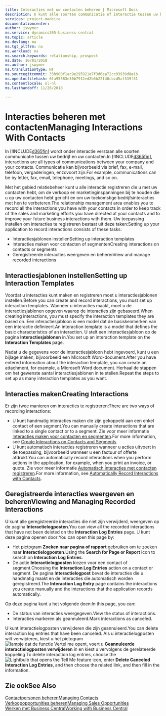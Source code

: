 ```yaml
---
title: Interacties met uw contacten beheren | Microsoft Docs
description: U kunt alle soorten communicatie of interactie tussen uw bedrijf en uw contacten beheren. Bijvoorbeeld brieven, telefoongesprekken, vergaderingen, enzovoort.
services: project-madeira
documentationcenter: 
author: jswymer
ms.service: dynamics365-business-central
ms.topic: article
ms.devlang: na
ms.tgt_pltfrm: na
ms.workload: na
ms.search.keywords: relationship, prospect
ms.date: 10/01/2018
ms.author: jswymer
ms.translationtype: HT
ms.sourcegitcommit: 33b900f1ac9e295921e7f3d6ea72cc93939d8a1b
ms.openlocfilehash: 6fa95883e30b7912ed2b6b22f40cbcd5af339f31
ms.contentlocale: nl-nl
ms.lasthandoff: 11/26/2018

---
```

# <a name="managing-interactions-with-contacts"></a><span data-ttu-id="04d16-103">Interacties beheren met contacten</span><span class="sxs-lookup"><span data-stu-id="04d16-103">Managing Interactions With Contacts</span></span>
<span data-ttu-id="04d16-104">In [!INCLUDE[d365fin](includes/d365fin_md.md)] wordt onder interactie verstaan alle soorten communicatie tussen uw bedrijf en uw contacten.</span><span class="sxs-lookup"><span data-stu-id="04d16-104">In [!INCLUDE[d365fin](includes/d365fin_md.md)], interactions are all types of communications between your company and your contacts.</span></span> <span data-ttu-id="04d16-105">Communicatie kan bijvoorbeeld via brief, fax, e-mail, telefoon, vergaderingen, enzovoort zijn.</span><span class="sxs-lookup"><span data-stu-id="04d16-105">For example, communications can be by letter, fax, email, telephone, meetings, and so on.</span></span>

<span data-ttu-id="04d16-106">Met het gebied relatiebeheer kunt u alle interactie registreren die u met uw contacten hebt, om de verkoop en marketinginspanningen bij te houden die u op uw contacten hebt gericht en om uw toekomstige bedrijfsinteracties met hen te verbeteren.</span><span class="sxs-lookup"><span data-stu-id="04d16-106">The relationship management area enables you to record all the interactions you have with your contacts in order to keep track of the sales and marketing efforts you have directed at your contacts and to improve your future business interactions with them.</span></span> <span data-ttu-id="04d16-107">Uw toepassing instellen om interacties te registreren bestaat uit deze taken:</span><span class="sxs-lookup"><span data-stu-id="04d16-107">Setting up your application to record interactions consists of these tasks:</span></span>

* <span data-ttu-id="04d16-108">Interactiesjablonen instellen</span><span class="sxs-lookup"><span data-stu-id="04d16-108">Setting up interaction templates</span></span>  
* <span data-ttu-id="04d16-109">Interacties maken voor contacten of segmenten</span><span class="sxs-lookup"><span data-stu-id="04d16-109">Creating interactions on contacts or segments</span></span>  
* <span data-ttu-id="04d16-110">Geregistreerde interacties weergeven en beheren</span><span class="sxs-lookup"><span data-stu-id="04d16-110">View and manage recorded interactions</span></span>  

##  <a name="setting-up-interaction-templates"></a><span data-ttu-id="04d16-111">Interactiesjablonen instellen</span><span class="sxs-lookup"><span data-stu-id="04d16-111">Setting up Interaction Templates</span></span>
<span data-ttu-id="04d16-112">Voordat u interacties kunt maken en registreren moet u interactiesjablonen instellen.</span><span class="sxs-lookup"><span data-stu-id="04d16-112">Before you can create and record interactions, you must set up interaction templates.</span></span> <span data-ttu-id="04d16-113">Wanneer u interacties maakt, moet u de interactiesjablonen opgeven waarop de interacties zijn gebaseerd.</span><span class="sxs-lookup"><span data-stu-id="04d16-113">When creating interactions, you must specify the interaction templates they are based on.</span></span> <span data-ttu-id="04d16-114">Een interactiesjabloon is een model dat de basiskenmerken van een interactie definieert.</span><span class="sxs-lookup"><span data-stu-id="04d16-114">An interaction template is a model that defines the basic characteristics of an interaction.</span></span>
<span data-ttu-id="04d16-115">U stelt een interactiesjabloon op de pagina **Interactiesjablonen** in.</span><span class="sxs-lookup"><span data-stu-id="04d16-115">You set up an interaction template on the **Interaction Templates** page.</span></span>

<span data-ttu-id="04d16-116">Nadat u de gegevens voor de interactiesjabloon hebt ingevoerd, kunt u een bijlage maken, bijvoorbeeld een Microsoft Word-document.</span><span class="sxs-lookup"><span data-stu-id="04d16-116">After you have entered information about the interaction template, you can create an attachment, for example, a Microsoft Word document.</span></span> <span data-ttu-id="04d16-117">Herhaal de stappen om het gewenste aantal interactiesjablonen in te stellen.</span><span class="sxs-lookup"><span data-stu-id="04d16-117">Repeat the steps to set up as many interaction templates as you want.</span></span>  

## <a name="creating-interactions"></a><span data-ttu-id="04d16-118">Interacties maken</span><span class="sxs-lookup"><span data-stu-id="04d16-118">Creating Interactions</span></span>
<span data-ttu-id="04d16-119">Er zijn twee manieren om interacties te registreren:</span><span class="sxs-lookup"><span data-stu-id="04d16-119">There are two ways of recording interactions:</span></span>

* <span data-ttu-id="04d16-120">U kunt handmatig  interacties maken die zijn gekoppeld aan een enkel contact of een segment.</span><span class="sxs-lookup"><span data-stu-id="04d16-120">You can manually create interactions that are linked to a single contact or to a segment.</span></span> <span data-ttu-id="04d16-121">Zie voor meer informatie [Interacties maken voor contacten en segmenten](marketing-how-create-interactions.md).</span><span class="sxs-lookup"><span data-stu-id="04d16-121">For more information, see [Create Interactions on Contacts and Segments](marketing-how-create-interactions.md).</span></span>  
* <span data-ttu-id="04d16-122">U kunt automatisch interacties registreren wanneer u acties uitvoert in de toepassing, bijvoorbeeld wanneer u een factuur of offerte afdrukt.</span><span class="sxs-lookup"><span data-stu-id="04d16-122">You can automatically record interactions when you perform actions in the application, for example, when you print an invoice, or quote.</span></span> <span data-ttu-id="04d16-123">Zie voor meer informatie [Automatisch interacties met contacten registreren](marketing-auto-record-interactions.md).</span><span class="sxs-lookup"><span data-stu-id="04d16-123">For more information, see [Automatically Record Interactions with Contacts](marketing-auto-record-interactions.md).</span></span>

## <a name="viewing-and-managing-recorded-interactions"></a><span data-ttu-id="04d16-124">Geregistreerde interacties weergeven en beheren</span><span class="sxs-lookup"><span data-stu-id="04d16-124">Viewing and Managing Recorded Interactions</span></span>
<span data-ttu-id="04d16-125">U kunt alle geregistreerde interacties die niet zijn verwijderd, weergeven op de pagina **Interactielogposten**.</span><span class="sxs-lookup"><span data-stu-id="04d16-125">You can view all the recorded interactions that have not been deleted on the **Interaction Log Entries** page.</span></span> <span data-ttu-id="04d16-126">U kunt deze pagina openen door:</span><span class="sxs-lookup"><span data-stu-id="04d16-126">You can open this page by:</span></span>

* <span data-ttu-id="04d16-127">Het pictogram **Zoeken naar pagina of rapport** gebruiken om te zoeken naar **Interactielogposten**.</span><span class="sxs-lookup"><span data-stu-id="04d16-127">Using the **Search for Page or Report** icon to search on **Interaction Log Entries**.</span></span>
* <span data-ttu-id="04d16-128">De actie **Interactielogposten** kiezen voor een contact of segment.</span><span class="sxs-lookup"><span data-stu-id="04d16-128">Choosing the **Interaction Log Entries** action on a contact or segment.</span></span>
  <span data-ttu-id="04d16-129">De pagina **Interactielogpost** bevat de interacties die u handmatig maakt en de interacties die automatisch worden geregistreerd.</span><span class="sxs-lookup"><span data-stu-id="04d16-129">The **Interaction Log Entry** page contains the interactions you create manually and the interactions that the application records automatically.</span></span>

<span data-ttu-id="04d16-130">Op deze pagina kunt u het volgende doen:</span><span class="sxs-lookup"><span data-stu-id="04d16-130">In this page, you can:</span></span>

* <span data-ttu-id="04d16-131">De status van interacties weergegeven.</span><span class="sxs-lookup"><span data-stu-id="04d16-131">View the status of interactions.</span></span>
* <span data-ttu-id="04d16-132">Interacties markeren als geannuleerd.</span><span class="sxs-lookup"><span data-stu-id="04d16-132">Mark interactions as canceled.</span></span>

<span data-ttu-id="04d16-133">U kunt interactielogposten verwijderen die zijn geannuleerd.</span><span class="sxs-lookup"><span data-stu-id="04d16-133">You can delete interaction log entries that have been canceled.</span></span> <span data-ttu-id="04d16-134">Als u interactielogposten wilt verwijderen, kiest u het pictogram ![lampje dat de functie Vertel me opent](media/ui-search/search_small.png "Vertel me wat u wilt doen"), voert u **Geannuleerde interactielogposten verwijderen** in en kiest u vervolgens de gerelateerde koppeling.</span><span class="sxs-lookup"><span data-stu-id="04d16-134">To delete interaction log entries, choose the ![Lightbulb that opens the Tell Me feature](media/ui-search/search_small.png "Tell me what you want to do") icon, enter **Delete Canceled Interaction Log Entries**, and then choose the related link, and then fill in the information.</span></span>

## <a name="see-also"></a><span data-ttu-id="04d16-135">Zie ook</span><span class="sxs-lookup"><span data-stu-id="04d16-135">See Also</span></span>
[<span data-ttu-id="04d16-136">Contactpersonen beheren</span><span class="sxs-lookup"><span data-stu-id="04d16-136">Managing Contacts</span></span>](marketing-contacts.md)  
[<span data-ttu-id="04d16-137">Verkoopopportunities beheren</span><span class="sxs-lookup"><span data-stu-id="04d16-137">Managing Sales Opportunities</span></span>](marketing-manage-sales-opportunities.md)  
[<span data-ttu-id="04d16-138">Werken met Business Central</span><span class="sxs-lookup"><span data-stu-id="04d16-138">Working with Business Central</span></span>](ui-work-product.md)  

